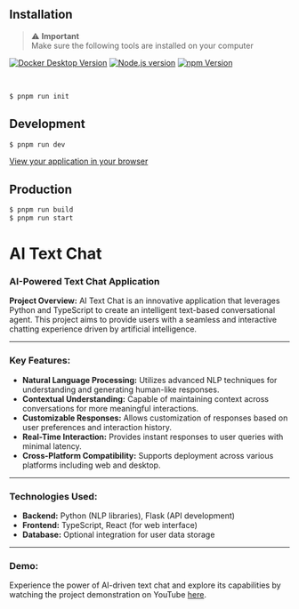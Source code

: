 

## Installation

<div style="color: red;">

> ⚠️ **Important**<br/>Make sure the following tools are installed on your computer

<p align="center">

<a target="_blank" href="https://www.docker.com/get-started/">![Docker Desktop Version](https://img.shields.io/badge/Docker%20Desktop-4.19.0-black?logo=docker)</a>
<a target="_blank" href="https://nodejs.org/en">![Node.js version](https://img.shields.io/badge/Node.js-20.11.0-black?logo=nodedotjs)</a>
<a target="_blank" href="https://www.npmjs.com/">![npm Version](https://img.shields.io/badge/npm-10.2.4-black?logo=npm)</a>

</p>
</div>

<br />

```bash
$ pnpm run init
```

## Development

```bash
$ pnpm run dev
```

[View your application in your browser](http://localhost:8099)

## Production

```bash
$ pnpm run build
$ pnpm run start
```

# AI Text Chat

### AI-Powered Text Chat Application

**Project Overview:**
AI Text Chat is an innovative application that leverages Python and TypeScript to create an intelligent text-based conversational agent. This project aims to provide users with a seamless and interactive chatting experience driven by artificial intelligence.

---

### Key Features:
- **Natural Language Processing:** Utilizes advanced NLP techniques for understanding and generating human-like responses.
- **Contextual Understanding:** Capable of maintaining context across conversations for more meaningful interactions.
- **Customizable Responses:** Allows customization of responses based on user preferences and interaction history.
- **Real-Time Interaction:** Provides instant responses to user queries with minimal latency.
- **Cross-Platform Compatibility:** Supports deployment across various platforms including web and desktop.

---

### Technologies Used:
- **Backend:** Python (NLP libraries), Flask (API development)
- **Frontend:** TypeScript, React (for web interface)
- **Database:** Optional integration for user data storage

---

### Demo:
Experience the power of AI-driven text chat and explore its capabilities by watching the project demonstration on YouTube [here](https://youtu.be/7xU8UL7G0bo).

